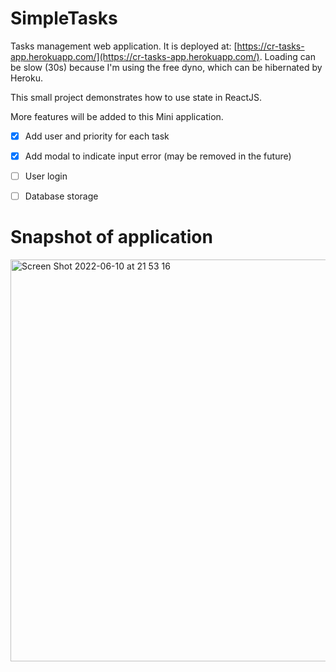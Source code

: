 # SimpleTasks

Tasks management web application. It is deployed at: [https://cr-tasks-app.herokuapp.com/](https://cr-tasks-app.herokuapp.com/). Loading can be slow (30s) because I'm using the free dyno, which can be hibernated by Heroku. 

This small project demonstrates how to use state in ReactJS. 

More features will be added to this Mini application. 

- [x] Add user and priority for each task
- [x] Add modal to indicate input error (may be removed in the future)
- [ ] User login
- [ ] Database storage


# Snapshot of application
<img width="643" alt="Screen Shot 2022-06-10 at 21 53 16" src="https://user-images.githubusercontent.com/9221441/173171529-04616d65-c383-4480-a865-3cdd250e7d97.png">

